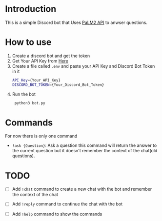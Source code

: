 # Introduction
This is a simple Discord bot that Uses [PaLM2 API](https://developers.generativeai.google/) to anwser questions.
# How to use
1. Create a discord bot and get the token
2. Get Your API Key from [Here](https://developers.generativeai.google/)
3. Create a file called `.env` and paste your API Key and Discord Bot Token in it
   ```bash
   API_Key={Your_API_Key}
   DISCORD_BOT_TOKEN={Your_Discord_Bot_Token}
   ```
4. Run the bot
   ```bash
    python3 bot.py
    ```
# Commands
For now there is only one command
- `!ask {Question}`: Ask a question
this command will return the answer to the current question but it doesn't remember the context of the chat(old questions).
# TODO
- [ ] Add `!chat` command to create a new chat with the bot and remember the context of the chat
- [ ] Add `!reply` command to continue the chat with the bot
- [ ] Add `!help` command to show the commands


